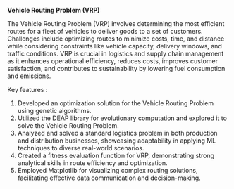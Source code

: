   **Vehicle Routing Problem (VRP)**

The Vehicle Routing Problem (VRP) involves determining the most efficient routes for a fleet of vehicles to deliver goods to a set of customers. Challenges include optimizing routes to minimize costs, time, and distance while considering constraints like vehicle capacity, delivery windows, and traffic conditions. VRP is crucial in logistics and supply chain management as it enhances operational efficiency, reduces costs, improves customer satisfaction, and contributes to sustainability by lowering fuel consumption and emissions.

Key features :
1. Developed an optimization solution for the Vehicle Routing Problem using genetic algorithms.
2. Utilized the DEAP library for evolutionary computation and explored it to solve the Vehicle Routing Problem.
3. Analyzed and solved a standard logistics problem in both production and distribution businesses, showcasing adaptability in applying ML       techniques to diverse real-world scenarios.
4. Created a fitness evaluation function for VRP, demonstrating strong analytical skills in route efficiency and optimization.
5. Employed Matplotlib for visualizing complex routing solutions, facilitating effective data communication and decision-making.
